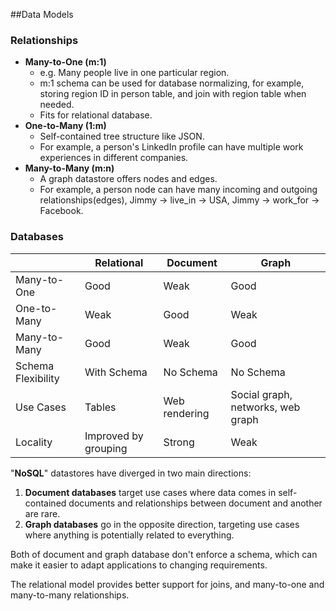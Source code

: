 ##Data Models
### Relationships

* **Many-to-One (m:1)**
  * e.g. Many people live in one particular region.
  * m:1 schema can be used for database normalizing, for example, storing region ID in person table, and join with region table when needed.
  * Fits for relational database.
* **One-to-Many (1:m)**
  * Self-contained tree structure like JSON.
  * For example, a person's LinkedIn profile can have multiple work experiences in different companies.
* **Many-to-Many (m:n)**
  * A graph datastore offers nodes and edges.
  * For example, a person node can have many incoming and outgoing relationships(edges), Jimmy -> live_in -> USA, Jimmy -> work_for -> Facebook.

### Databases

|   |Relational|Document|Graph|
|---|---|---|---|
|Many-to-One   |Good   |Weak   |Good   |
|One-to-Many   |Weak   |Good   |Weak   |
|Many-to-Many   |Good   |Weak   |Good   |
|Schema Flexibility|With Schema   |No Schema   |No Schema   |
|Use Cases|Tables   |Web rendering   |Social graph, networks, web graph   |
|Locality   |Improved by grouping   |Strong   |Weak   |

"**NoSQL**" datastores have diverged in two main directions:
1. **Document databases** target use cases where data comes in self-contained documents and relationships between document and another are rare.
2. **Graph databases** go in the opposite direction, targeting use cases where anything is potentially related to everything.

Both of document and graph database don't enforce a schema, which can make it easier to adapt applications to changing requirements.

The relational model provides better support for joins, and many-to-one and many-to-many relationships.
